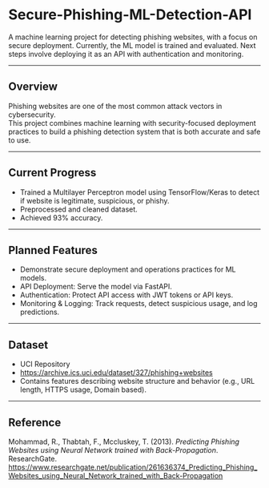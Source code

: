 # Secure-Phishing-ML-Detection-API
A machine learning project for detecting phishing websites, with a focus on secure deployment. Currently, the ML model is trained and evaluated. Next steps involve deploying it as an API with authentication and monitoring.

---

## Overview
Phishing websites are one of the most common attack vectors in cybersecurity.  
This project combines machine learning with security-focused deployment practices to build a phishing detection system that is both accurate and safe to use.

---

## Current Progress
- Trained a Multilayer Perceptron model using TensorFlow/Keras to detect if website is legitimate, suspicious, or phishy.  
- Preprocessed and cleaned dataset.  
- Achieved 93% accuracy.  

---

## Planned Features
- Demonstrate secure deployment and operations practices for ML models.
- API Deployment: Serve the model via FastAPI.  
- Authentication: Protect API access with JWT tokens or API keys.  
- Monitoring & Logging: Track requests, detect suspicious usage, and log predictions.  
  
---

##  Dataset
- UCI Repository
- https://archive.ics.uci.edu/dataset/327/phishing+websites   
- Contains features describing website structure and behavior (e.g., URL length, HTTPS usage, Domain based).

---

## Reference
Mohammad, R., Thabtah, F., Mccluskey, T. (2013). *Predicting Phishing Websites using Neural Network trained with Back-Propagation*. ResearchGate. https://www.researchgate.net/publication/261636374_Predicting_Phishing_Websites_using_Neural_Network_trained_with_Back-Propagation
